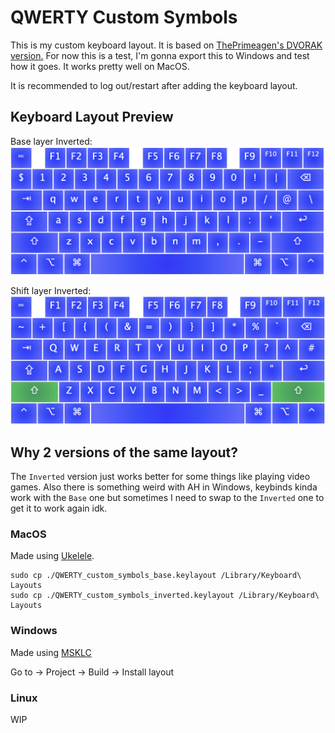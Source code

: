 # QWERTY Custom Symbols

This is my custom keyboard layout. It is based on [ThePrimeagen's DVORAK version.](https://github.com/ThePrimeagen/keyboards)
For now this is a test, I'm gonna export this to Windows and test how it goes. It works pretty well on MacOS.

It is recommended to log out/restart after adding the keyboard layout.

## Keyboard Layout Preview

Base layer Inverted:
![Base layer Inverted](./Base.png)

Shift layer Inverted:
![Shift layer Inverted](./Shift.png)

## Why 2 versions of the same layout?

The `Inverted` version just works better for some things like playing video games. Also there is something weird with AH in Windows, keybinds kinda work with the `Base` one but sometimes I need to swap to the `Inverted` one to get it to work again idk. 

### MacOS

Made using [Ukelele](https://software.sil.org/ukelele/).

```
sudo cp ./QWERTY_custom_symbols_base.keylayout /Library/Keyboard\ Layouts
sudo cp ./QWERTY_custom_symbols_inverted.keylayout /Library/Keyboard\ Layouts
```

### Windows

Made using [MSKLC](https://www.microsoft.com/en-us/download/details.aspx?id=102134)

Go to -> Project -> Build -> Install layout

### Linux

WIP
